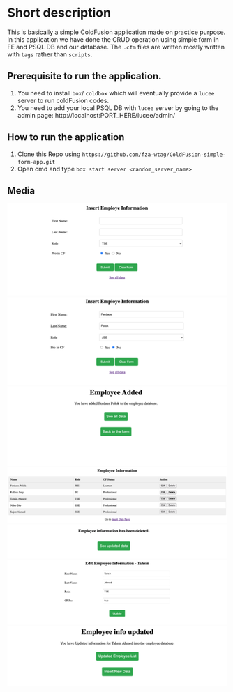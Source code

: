 # Short description

This is basically a simple ColdFusion application made on practice purpose. In this application we have done the CRUD operation using simple form in FE and PSQL DB and our database. The `.cfm` files are written mostly written with `tags` rather than `scripts`.

## Prerequisite to run the application.

1. You need to install `box`/ `coldbox` which will eventually provide a `lucee` server to run coldFusion codes.
2. You need to add your local PSQL DB with `lucee` server by going to the admin page: http://localhost:PORT_HERE/lucee/admin/

## How to run the application

1. Clone this Repo using `https://github.com/fza-wtag/ColdFusion-simple-form-app.git`
2. Open cmd and type `box start server <random_server_name>`

## Media

![alt text](image.png)
![alt text](image-1.png)
![alt text](image-2.png)
![alt text](image-3.png)
![alt text](image-4.png)
![alt text](image-5.png)
![alt text](image-6.png)

